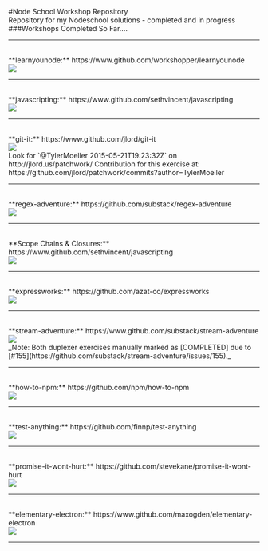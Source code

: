 #Node School Workshop Repository <br />
Repository for my Nodeschool solutions - completed and in progress<br />
###Workshops Completed So Far....<br />
<hr><br />
**learnyounode:** https://www.github.com/workshopper/learnyounode<br />
<img src="https://github.com/TylerMoeller/nodeschool/blob/master/learnyounode/learnyounode.png"><br />
<hr><br />
**javascripting:** https://www.github.com/sethvincent/javascripting<br />
<img src="https://github.com/TylerMoeller/nodeschool/blob/master/javascripting/nodeschool-javascripting.png"><br />
<hr><br />
**git-it:** https://www.github.com/jlord/git-it<br />
<img src="https://github.com/TylerMoeller/nodeschool/blob/master/git-it/nodeschool-git-it.png"><br />
Look for `@TylerMoeller 2015-05-21T19:23:32Z` on http://jlord.us/patchwork/
Contribution for this exercise at: https://github.com/jlord/patchwork/commits?author=TylerMoeller
<hr><br />
**regex-adventure:** https://github.com/substack/regex-adventure<br />
<img src="https://github.com/TylerMoeller/nodeschool/blob/master/regex-adventure/nodeschool-regex-adventure.png"><br />
<hr><br />
**Scope Chains & Closures:** https://www.github.com/sethvincent/javascripting<br />
<img src="https://github.com/TylerMoeller/nodeschool/blob/master/scope-chains-closures/nodeschool-scope-chains-closures.png"><br />
<hr><br />
**expressworks:** https://github.com/azat-co/expressworks<br />
<img src="https://github.com/TylerMoeller/nodeschool/blob/master/expressworks/nodeschool-expressworks.png"><br />
<hr><br />
**stream-adventure:** https://www.github.com/substack/stream-adventure<br />
<img src="https://github.com/TylerMoeller/nodeschool/blob/master/stream-adventure/nodeschool-stream-adventure.png"><br />
_Note: Both duplexer exercises manually marked as [COMPLETED] due to [#155](https://github.com/substack/stream-adventure/issues/155)._<br />
<hr><br />
**how-to-npm:** https://github.com/npm/how-to-npm<br />
<img src="https://github.com/TylerMoeller/nodeschool/blob/master/how-to-npm/nodeschool-how-to-npm.png"><br />
<hr><br />
**test-anything:** https://github.com/finnp/test-anything<br />
<img src="https://github.com/TylerMoeller/nodeschool/blob/master/test-anything/nodeschool-test-anything.png"><br />
<hr><br />
**promise-it-wont-hurt:** https://github.com/stevekane/promise-it-wont-hurt<br />
<img src="https://github.com/TylerMoeller/nodeschool/blob/master/promise-it-wont-hurt/nodeschool-piwh.png"><br />
<hr><br />
**elementary-electron:** https://www.github.com/maxogden/elementary-electron<br />
<img src="https://github.com/TylerMoeller/nodeschool/blob/master/elementary-electron/elementary-electron.png"><br />
<hr><br />
